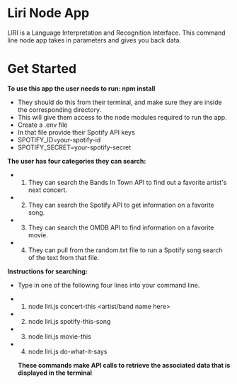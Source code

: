 # Liri Node App

LIRI is a Language Interpretation and Recognition Interface. This command line node app takes in parameters and gives you back data. 

# Get Started

**To use this app the user needs to run: npm install**   
  * They should do this from their terminal, and make sure they are inside the     corresponding directory.
  * This will give them access to the node modules required to run the app.
  * Create a .env file 
  * In that file provide their Spotify API keys
  * SPOTIFY_ID=your-spotify-id
  * SPOTIFY_SECRET=your-spotify-secret
    
**The user has four categories they can search:** 
   * 1. They can search the Bands In Town API to find out a favorite artist's next concert.
   * 2. They can search the Spotify API to get information on a favorite song.
  * 3. They can search the OMDB API to find information on a favorite movie.
  * 4. They can pull from the random.txt file to run a Spotify song search of
       the text from that file.

**Instructions for searching:**
   * Type in one of the following four lines into your command line.
  * 1.  node liri.js concert-this <artist/band name here>
  * 2.  node liri.js spotify-this-song <song name here>
  * 3.  node liri.js movie-this <movie name here>
  * 4.  node liri.js do-what-it-says

    **These commands make API calls to retrieve the associated data that is displayed in the terminal**


